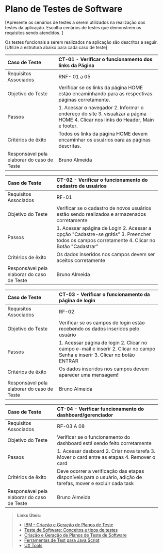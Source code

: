 # Plano de Testes de Software

[Apresente os cenários de testes a serem utilizados na realização dos testes da aplicação. Escolha cenários de testes que demonstrem os requisitos sendo atendidos. ]

Os testes funcionais a serem realizados na aplicação são descritos a seguir. [Utilize a estrutura abaixo para cada caso de teste]


|Caso de Teste   | CT-01 - Verificar o funcionamento dos links da Página |
|:---|:---|
| Requisitos Associados | RNF- 01 a 05|
| Objetivo do Teste | Verificar se os links da página HOME estão encaminhando para as respectivas páginas corretamente. |
| Passos | 1. Acessar o navegador 2. Informar o endereço do site 3. visualizar a página HOME 4. Clicar nos links do Header, Main e footer.  |
| Critérios de êxito | Todos os links da página HOME devem encaminhar os usuários oara as páginas descritas.  |
| Responsável pela elaborar do caso de Teste | Bruno Almeida |

|Caso de Teste    | CT-02 - Verificar o funcionamento do cadastro de usuários |
|:---|:---|
| Requisitos Associados | RF-01 |
| Objetivo do Teste | Verificar se o cadastro de novos usuários estão sendo realizados e armazenados corretamente |
| Passos | 1. Acessar apágina de Login 2. Acessar a opção "Cadastre-se grátis" 3. Preencher todos os campos corretamente 4. Clicar no Botão "Cadastrar" |
| Critérios de êxito | Os dados inseridos nos campos devem ser aceitos corretamente  |
| Responsável pela elaborar do caso de Teste | Bruno Almeida |

|Caso de Teste    | CT-03 - Verificar o funcionamento da página de login |
|:---|:---|
| Requisitos Associados | RF-02 |
| Objetivo do Teste | Verificar se os campos de login estão recebendo os dados inseridos pelo usuário |
| Passos | 1. Acessar página de login 2. Clicar no campo e-mail e inserir 2. Clicar no campo Senha e inserir 3. Clicar no botão ENTRAR |
| Critérios de êxito | Os dados inseridos nos campos devem aparecer uma mensagem!  |
| Responsável pela elaborar do caso de Teste | Bruno Almeida |

|Caso de Teste    | CT-04 - Verificar funcionamento do dashboard/gerenciador |
|:---|:---|
| Requisitos Associados | RF-03 A 08 |
| Objetivo do Teste | Verificar se o funcionamento do dashboard está sendo feito corretamente |
| Passos | 1. Acessar dasboard 2. Criar nova tarefa 3. Mover o card entre as etapas 4. Remover o card |
| Critérios de êxito | Deve ocorrer a verificação das etapas disponíveis para o usuário, adição de tarefas, mover e excluir cada task |
| Responsável pela elaborar do caso de Teste | Bruno Almeida |
 
> **Links Úteis**:
> - [IBM - Criação e Geração de Planos de Teste](https://www.ibm.com/developerworks/br/local/rational/criacao_geracao_planos_testes_software/index.html)
> -  [Teste de Software: Conceitos e tipos de testes](https://blog.onedaytesting.com.br/teste-de-software/)
> - [Criação e Geração de Planos de Teste de Software](https://www.ibm.com/developerworks/br/local/rational/criacao_geracao_planos_testes_software/index.html)
> - [Ferramentas de Test para Java Script](https://geekflare.com/javascript-unit-testing/)
> - [UX Tools](https://uxdesign.cc/ux-user-research-and-user-testing-tools-2d339d379dc7)
